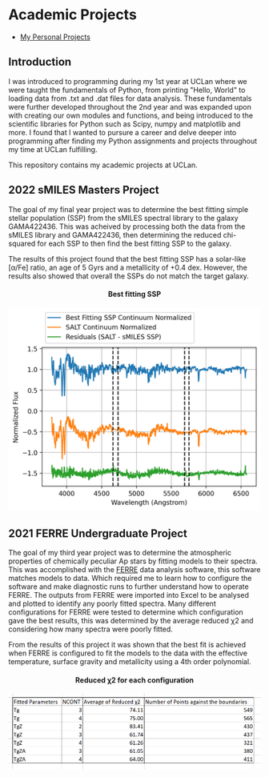 # Academic Projects

- [My Personal Projects](https://github.com/ohughes1207/Personal_Projects)

## Introduction

I was introduced to programming during my 1st year at UCLan where we were taught the fundamentals of Python, from printing "Hello, World" to loading data from .txt and .dat files for data analysis. These fundamentals were further developed throughout the 2nd year and was expanded upon with creating our own modules and functions, and being introduced to the scientific libraries for Python such as Scipy, numpy and matplotlib and more. I found that I wanted to pursure a career and delve deeper into programming after finding my Python assignments and projects throughout my time at UCLan fulfilling.

This repository contains my academic projects at UCLan.

## 2022 sMILES Masters Project

The goal of my final year project was to determine the best fitting simple stellar population (SSP) from the sMILES spectral library to the galaxy GAMA422436. This was acheived by processing both the data from the sMILES library and GAMA422436, then determining the reduced chi-squared for each SSP to then find the best fitting SSP to the galaxy.

The results of this project found that the best fitting SSP has a solar-like \[α/Fe\] ratio, an age of 5 Gyrs and a metallicity of +0.4 dex. However, the results also showed that overall the SSPs do not match the target galaxy.

<h4 align=center> Best fitting SSP </h4>

![](https://raw.githubusercontent.com/ohughes1207/Academic_Projects/main/2022_sMILES_Masters_Project/figs/aFep00_best_fit.png)

## 2021 FERRE Undergraduate Project

The goal of my third year project was to determine the atmospheric properties of chemically peculiar Ap stars by fitting models to their spectra. This was accomplished with the [FERRE](https://github.com/callendeprieto/ferre) data analysis software, this software matches models to data. Which required me to learn how to configure the software and make diagnostic runs to further understand how to operate FERRE. The outputs from FERRE were imported into Excel to be analysed and plotted to identify any poorly fitted spectra. Many different configurations for FERRE were tested to determine which configuration gave the best results, this was determined by the average reduced χ2 and considering how many spectra were poorly fitted.

From the results of this project it was shown that the best fit is achieved when FERRE is configured to fit the models to the data with the effective temperature, surface gravity and metallicity using a 4th order polynomial.

<h4 align=center> Reduced χ2 for each configuration </h4>

![](https://raw.githubusercontent.com/ohughes1207/Academic_Projects/main/2021_FERRE_Undergraduate_Project/figs/ncont%20param%20table.PNG?token=GHSAT0AAAAAAB3LBTSYYVAPBM45V4GXYIA2Y4K33RQ)
